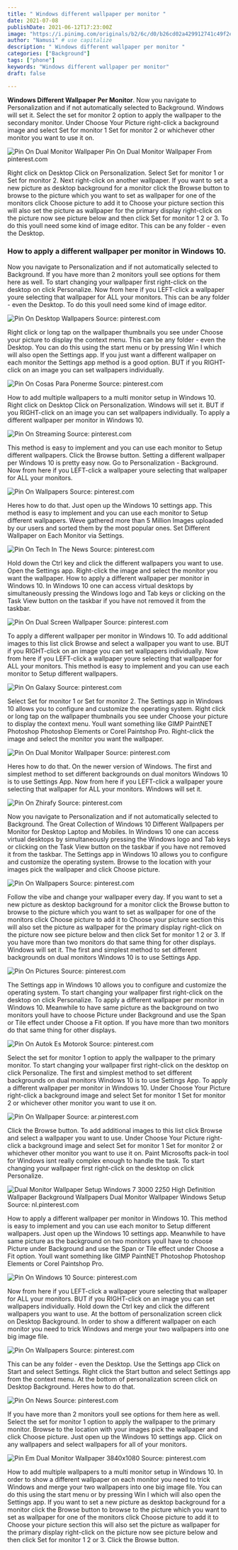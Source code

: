 ```yaml
---
title: " Windows different wallpaper per monitor "
date: 2021-07-08
publishDate: 2021-06-12T17:23:00Z
image: "https://i.pinimg.com/originals/b2/6c/d0/b26cd02a429912741c49f2e6789324c2.jpg"
author: "Namusi" # use capitalize
description: " Windows different wallpaper per monitor "
categories: ["Background"]
tags: ["phone"]
keywords: "Windows different wallpaper per monitor"
draft: false

---
```



**Windows Different Wallpaper Per Monitor**. Now you navigate to Personalization and if not automatically selected to Background. Windows will set it. Select the set for monitor 2 option to apply the wallpaper to the secondary monitor. Under Choose Your Picture right-click a background image and select Set for monitor 1 Set for monitor 2 or whichever other monitor you want to use it on.

![Pin On Dual Monitor Wallpaper](https://i.pinimg.com/originals/b9/16/6a/b9166a795f6c0d6427e025712a858825.jpg "Pin On Dual Monitor Wallpaper")
Pin On Dual Monitor Wallpaper From pinterest.com


Right click on Desktop Click on Personalization. Select Set for monitor 1 or Set for monitor 2. Next right-click on another wallpaper. If you want to set a new picture as desktop background for a monitor click the Browse button to browse to the picture which you want to set as wallpaper for one of the monitors click Choose picture to add it to Choose your picture section this will also set the picture as wallpaper for the primary display right-click on the picture now see picture below and then click Set for monitor 1 2 or 3. To do this youll need some kind of image editor. This can be any folder - even the Desktop.

### How to apply a different wallpaper per monitor in Windows 10.

Now you navigate to Personalization and if not automatically selected to Background. If you have more than 2 monitors youll see options for them here as well. To start changing your wallpaper first right-click on the desktop on click Personalize. Now from here if you LEFT-click a wallpaper youre selecting that wallpaper for ALL your monitors. This can be any folder - even the Desktop. To do this youll need some kind of image editor.


![Pin On Desktop Wallpapers](https://i.pinimg.com/originals/97/31/d2/9731d2851867905fdb2a2f0b0c84a19c.jpg "Pin On Desktop Wallpapers")
Source: pinterest.com

Right click or long tap on the wallpaper thumbnails you see under Choose your picture to display the context menu. This can be any folder - even the Desktop. You can do this using the start menu or by pressing Win I which will also open the Settings app. If you just want a different wallpaper on each monitor the Settings app method is a good option. BUT if you RIGHT-click on an image you can set wallpapers individually.

![Pin On Cosas Para Ponerme](https://i.pinimg.com/originals/17/6c/22/176c224f841af0044241fafa917d0bb1.jpg "Pin On Cosas Para Ponerme")
Source: pinterest.com

How to add multiple wallpapers to a multi monitor setup in Windows 10. Right click on Desktop Click on Personalization. Windows will set it. BUT if you RIGHT-click on an image you can set wallpapers individually. To apply a different wallpaper per monitor in Windows 10.

![Pin On Streaming](https://i.pinimg.com/474x/d3/2c/9a/d32c9aab2d910db50d44d4827d3b6482.jpg "Pin On Streaming")
Source: pinterest.com

This method is easy to implement and you can use each monitor to Setup different wallpapers. Click the Browse button. Setting a different wallpaper per Windows 10 is pretty easy now. Go to Personalization - Background. Now from here if you LEFT-click a wallpaper youre selecting that wallpaper for ALL your monitors.

![Pin On Wallpapers](https://i.pinimg.com/originals/4d/eb/0d/4deb0d8216a8c0b9a57a60a7b8d32611.jpg "Pin On Wallpapers")
Source: pinterest.com

Heres how to do that. Just open up the Windows 10 settings app. This method is easy to implement and you can use each monitor to Setup different wallpapers. Weve gathered more than 5 Million Images uploaded by our users and sorted them by the most popular ones. Set Different Wallpaper on Each Monitor via Settings.

![Pin On Tech In The News](https://i.pinimg.com/originals/43/79/b7/4379b7cc3d44460eadec72d471635eec.png "Pin On Tech In The News")
Source: pinterest.com

Hold down the Ctrl key and click the different wallpapers you want to use. Open the Settings app. Right-click the image and select the monitor you want the wallpaper. How to apply a different wallpaper per monitor in Windows 10. In Windows 10 one can access virtual desktops by simultaneously pressing the Windows logo and Tab keys or clicking on the Task View button on the taskbar if you have not removed it from the taskbar.

![Pin On Dual Screen Wallpaper](https://i.pinimg.com/originals/2f/4e/3a/2f4e3a6a2acffe0c6dfa17143d25bf6c.jpg "Pin On Dual Screen Wallpaper")
Source: pinterest.com

To apply a different wallpaper per monitor in Windows 10. To add additional images to this list click Browse and select a wallpaper you want to use. BUT if you RIGHT-click on an image you can set wallpapers individually. Now from here if you LEFT-click a wallpaper youre selecting that wallpaper for ALL your monitors. This method is easy to implement and you can use each monitor to Setup different wallpapers.

![Pin On Galaxy](https://i.pinimg.com/originals/7e/26/4f/7e264f87d69f9b49e20af2e67d897499.png "Pin On Galaxy")
Source: pinterest.com

Select Set for monitor 1 or Set for monitor 2. The Settings app in Windows 10 allows you to configure and customize the operating system. Right click or long tap on the wallpaper thumbnails you see under Choose your picture to display the context menu. Youll want something like GIMP PaintNET Photoshop Photoshop Elements or Corel Paintshop Pro. Right-click the image and select the monitor you want the wallpaper.

![Pin On Dual Monitor Wallpaper](https://i.pinimg.com/originals/b9/16/6a/b9166a795f6c0d6427e025712a858825.jpg "Pin On Dual Monitor Wallpaper")
Source: pinterest.com

Heres how to do that. On the newer version of Windows. The first and simplest method to set different backgrounds on dual monitors Windows 10 is to use Settings App. Now from here if you LEFT-click a wallpaper youre selecting that wallpaper for ALL your monitors. Windows will set it.

![Pin On Zhirafy](https://i.pinimg.com/originals/04/22/f9/0422f96c044d6a63351e019a38033fcf.jpg "Pin On Zhirafy")
Source: pinterest.com

Now you navigate to Personalization and if not automatically selected to Background. The Great Collection of Windows 10 Different Wallpapers per Monitor for Desktop Laptop and Mobiles. In Windows 10 one can access virtual desktops by simultaneously pressing the Windows logo and Tab keys or clicking on the Task View button on the taskbar if you have not removed it from the taskbar. The Settings app in Windows 10 allows you to configure and customize the operating system. Browse to the location with your images pick the wallpaper and click Choose picture.

![Pin On Wallpapers](https://i.pinimg.com/originals/5e/4a/e7/5e4ae797ec008fc63b926358a3fb27c7.jpg "Pin On Wallpapers")
Source: pinterest.com

Follow the vibe and change your wallpaper every day. If you want to set a new picture as desktop background for a monitor click the Browse button to browse to the picture which you want to set as wallpaper for one of the monitors click Choose picture to add it to Choose your picture section this will also set the picture as wallpaper for the primary display right-click on the picture now see picture below and then click Set for monitor 1 2 or 3. If you have more than two monitors do that same thing for other displays. Windows will set it. The first and simplest method to set different backgrounds on dual monitors Windows 10 is to use Settings App.

![Pin On Pictures](https://i.pinimg.com/originals/41/2a/1a/412a1ac9e520867b69d30ecbd7fca7c2.jpg "Pin On Pictures")
Source: pinterest.com

The Settings app in Windows 10 allows you to configure and customize the operating system. To start changing your wallpaper first right-click on the desktop on click Personalize. To apply a different wallpaper per monitor in Windows 10. Meanwhile to have same picture as the background on two monitors youll have to choose Picture under Background and use the Span or Tile effect under Choose a Fit option. If you have more than two monitors do that same thing for other displays.

![Pin On Autok Es Motorok](https://i.pinimg.com/originals/b2/d1/e0/b2d1e0a03c3189c960483b86f348f66d.jpg "Pin On Autok Es Motorok")
Source: pinterest.com

Select the set for monitor 1 option to apply the wallpaper to the primary monitor. To start changing your wallpaper first right-click on the desktop on click Personalize. The first and simplest method to set different backgrounds on dual monitors Windows 10 is to use Settings App. To apply a different wallpaper per monitor in Windows 10. Under Choose Your Picture right-click a background image and select Set for monitor 1 Set for monitor 2 or whichever other monitor you want to use it on.

![Pin On Wallpaper](https://i.pinimg.com/originals/c6/fd/5f/c6fd5f521f3af710cea4659fa41bc4e3.jpg "Pin On Wallpaper")
Source: ar.pinterest.com

Click the Browse button. To add additional images to this list click Browse and select a wallpaper you want to use. Under Choose Your Picture right-click a background image and select Set for monitor 1 Set for monitor 2 or whichever other monitor you want to use it on. Paint Microsofts pack-in tool for Windows isnt really complex enough to handle the task. To start changing your wallpaper first right-click on the desktop on click Personalize.

![Dual Monitor Wallpaper Setup Windows 7 3000 2250 High Definition Wallpaper Background Wallpapers Dual Monitor Wallpaper Windows Setup](https://i.pinimg.com/originals/2c/74/49/2c7449c9da94f0bf2a141bdb565210b6.jpg "Dual Monitor Wallpaper Setup Windows 7 3000 2250 High Definition Wallpaper Background Wallpapers Dual Monitor Wallpaper Windows Setup")
Source: nl.pinterest.com

How to apply a different wallpaper per monitor in Windows 10. This method is easy to implement and you can use each monitor to Setup different wallpapers. Just open up the Windows 10 settings app. Meanwhile to have same picture as the background on two monitors youll have to choose Picture under Background and use the Span or Tile effect under Choose a Fit option. Youll want something like GIMP PaintNET Photoshop Photoshop Elements or Corel Paintshop Pro.

![Pin On Windows 10](https://i.pinimg.com/originals/a7/b7/2b/a7b72b222d7365abbb4193c2d32fb58a.jpg "Pin On Windows 10")
Source: pinterest.com

Now from here if you LEFT-click a wallpaper youre selecting that wallpaper for ALL your monitors. BUT if you RIGHT-click on an image you can set wallpapers individually. Hold down the Ctrl key and click the different wallpapers you want to use. At the bottom of personalization screen click on Desktop Background. In order to show a different wallpaper on each monitor you need to trick Windows and merge your two wallpapers into one big image file.

![Pin On Wallpapers](https://i.pinimg.com/originals/2f/d8/75/2fd87570e0e9101403703f5b7d480b16.jpg "Pin On Wallpapers")
Source: pinterest.com

This can be any folder - even the Desktop. Use the Settings app Click on Start and select Settings. Right click the Start button and select Settings app from the context menu. At the bottom of personalization screen click on Desktop Background. Heres how to do that.

![Pin On News](https://i.pinimg.com/originals/4f/32/63/4f3263f56ca8dd4b66f4b8867724ca12.jpg "Pin On News")
Source: pinterest.com

If you have more than 2 monitors youll see options for them here as well. Select the set for monitor 1 option to apply the wallpaper to the primary monitor. Browse to the location with your images pick the wallpaper and click Choose picture. Just open up the Windows 10 settings app. Click on any wallpapers and select wallpapers for all of your monitors.

![Pin Em Dual Monitor Wallpaper 3840x1080](https://i.pinimg.com/originals/b2/6c/d0/b26cd02a429912741c49f2e6789324c2.jpg "Pin Em Dual Monitor Wallpaper 3840x1080")
Source: pinterest.com

How to add multiple wallpapers to a multi monitor setup in Windows 10. In order to show a different wallpaper on each monitor you need to trick Windows and merge your two wallpapers into one big image file. You can do this using the start menu or by pressing Win I which will also open the Settings app. If you want to set a new picture as desktop background for a monitor click the Browse button to browse to the picture which you want to set as wallpaper for one of the monitors click Choose picture to add it to Choose your picture section this will also set the picture as wallpaper for the primary display right-click on the picture now see picture below and then click Set for monitor 1 2 or 3. Click the Browse button.

